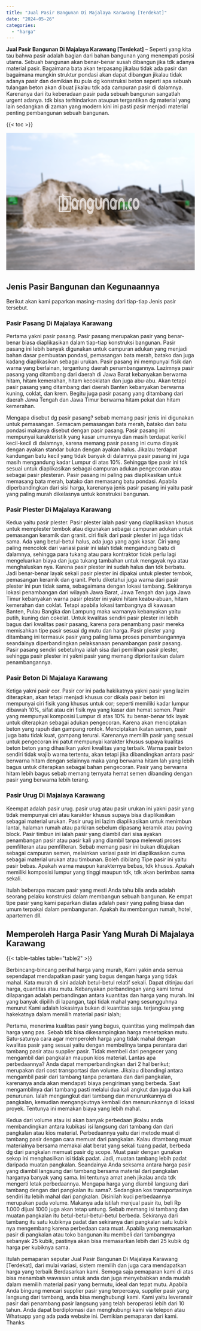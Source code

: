 ```yaml
---
title: "Jual Pasir Bangunan Di Majalaya Karawang [Terdekat]"
date: "2024-05-26"
categories: 
  - "harga"
---
```


**Jual Pasir Bangunan Di Majalaya Karawang \[Terdekat\]** – Seperti yang kita tau bahwa pasir adalah bagian dari bahan bangunan yang menempati posisi utama. Sebuah bangunan akan benar-benar susah dibangun jika tdk adanya material pasir. Bagaimana bata akan terpasang jikalau tidak ada pasir dan bagaimana mungkin struktur pondasi akan dapat dibangun jikalau tidak adanya pasir dan demikian itu pula dg konstruksi beton seperti apa sebuah tulangan beton akan dibuat jikalau tdk ada campuran pasir di dalamnya. Karenanya dari itu keberadaan pasir pada sebuah bangunan sangatlah urgent adanya. tdk bisa terhindarkan ataupun tergantikan dg material yang lain sedangkan di zaman yang modern kini ini pasti pasir menjadi material penting pembangunan sebuah bangunan.

{{< toc >}}

![Jual Pasir Bangunan Di Majalaya Karawang [Terdekat]](/images/jual-pasir-bangunan-07.png)

## Jenis Pasir Bangunan dan Kegunaannya

Berikut akan kami paparkan masing-masing dari tiap-tiap Jenis pasir tersebut.

### Pasir Pasang Di Majalaya Karawang

Pertama yakni pasir pasang. Pasir pasang merupakan pasir yang benar-benar biasa diaplikasikan dalam tiap-tiap konstruksi bangunan. Pasir pasang ini lebih banyak digunakan untuk campuran adukan yang menjadi bahan dasar pembuatan pondasi, pemasangan bata merah, batako dan juga kadang diaplikasikan sebagai urukan. Pasir pasang ini mempunyai fisik dan warna yang berlainan, tergantung daerah penambangannya. Lazimnya pasir pasang yang ditambang dari daerah di Jawa Barat kebanyakan berwarna hitam, hitam kemerahan, hitam kecoklatan dan juga abu-abu. Akan tetapi pasir pasang yang ditambang dari daerah Banten kebanyakan berwarna kuning, coklat, dan krem. Begitu juga pasir pasang yang ditambang dari daerah Jawa Tengah dan Jawa Timur berwarna hitam pekat dan hitam kemerahan.

Mengapa disebut dg pasir pasang? sebab memang pasir jenis ini digunakan untuk pemasangan. Semacam pemasangan bata merah, batako dan batu pondasi makanya disebut dengan pasir pasang. Pasir pasang ini mempunyai karakteristik yang kasar umumnya dan masih terdapat kerikil kecil-kecil di dalamnya, karena memang pasir pasang ini cuma diayak dengan ayakan standar bukan dengan ayakan halus. Jikalau terdapat kandungan batu kecil yang tidak banyak di dalamnya pasir pasang ini juga masih mengandung kadar Lumpur di atas 10%. Sehingga tipe pasir ini tdk sesuai untuk diaplikasikan sebagai campuran adukan pengecoran atau sebagai pasir plesteran. Pasir pasang ini paling pas diaplikasikan untuk memasang bata merah, batako dan memasang batu pondasi. Apabila diperbandingkan dari sisi harga, karenanya jenis pasir pasang ini yaitu pasir yang paling murah dikelasnya untuk konstruksi bangunan.

### Pasir Plester Di Majalaya Karawang

Kedua yaitu pasir plester. Pasir plester ialah pasir yang diaplikasikan khusus untuk memplester tembok atau digunakan sebagai campuran adukan untuk pemasangan keramik dan granit. ciri fisik dari pasir plester ini juga tidak sama. Ada yang betul-betul halus, ada juga yang agak kasar. Ciri yang paling mencolok dari variasi pasir ini ialah tidak mengandung batu di dalamnya, sehingga para tukang atau para kontraktor tidak perlu lagi mengeluarkan biaya dan juga tukang tambahan untuk mengayak nya atau menghaluskan nya. Karena pasir plester ini sudah halus dan tdk berbatu. Jadi benar-benar layak sekali pasir plester ini dipakai untuk plester tembok, pemasangan keramik dan granit. Perlu diketahui juga warna dari pasir plester ini pun tidak sama, sebagaimana dengan lokasi tambang. Sekiranya lokasi penambangan dari wilayah Jawa Barat, Jawa Tengah dan juga Jawa Timur kebanyakan warna pasir plester ini yakni hitam keabu-abuan, hitam kemerahan dan coklat. Tetapi apabila lokasi tambangnya di kawasan Banten, Pulau Bangka dan Lampung maka warnanya kebanyakan yaitu putih, kuning dan cokelat. Untuk kwalitas sendiri pasir plester ini lebih bagus dari kwalitas pasir pasang, karena para penambang pasir mereka memisahkan tipe pasir sesuai dg mutu dan harga. Pasir plester yang ditambang ini termasuk pasir yang paling lama proses penambangannya seandainya diperbandingkan pelaksanaan penambangan pasir pasang. Pasir pasang sendiri sebetulnya ialah sisa dari pemilihan pasir plester, sehingga pasir plester ini yakni pasir yang memang diprioritaskan dalam penambangannya.

### Pasir Beton Di Majalaya Karawang

Ketiga yakni pasir cor. Pasir cor ini pada hakikatnya yakni pasir yang lazim diterapkan, akan tetapi menjadi khusus cor dikala pasir beton ini mempunyai ciri fisik yang khusus untuk cor; seperti memiliki kadar lumpur dibawah 10%, sifat atau ciri fisik nya yang kasar dan hemat semen. Pasir yang mempunyai komposisi Lumpur di atas 10% itu benar-benar tdk layak untuk diterapkan sebagai adukan pengecoran. Karena akan menciptakan beton yang rapuh dan gampang rontok. Menciptakan ikatan semen, pasir juga batu tidak kuat, gampang terurai. Karenanya memilih pasir yang sesuai untuk pengecoran ini patut mempunyai karakter khusus supaya kualitas beton beton yang dihasilkan yakni kwalitas yang terbaik. Warna pasir beton sendiri tidak wajib warna tertentu, akan tetapi jika dibandingkan antara pasir berwarna hitam dengan selainnya maka yang berwarna hitam lah yang lebih bagus untuk diterapkan sebagai bahan pengecoran. Pasir yang berwarna hitam lebih bagus sebab memang ternyata hemat semen dibanding dengan pasir yang berwarna lebih terang.

### Pasir Urug Di Majalaya Karawang

Keempat adalah pasir urug. pasir urug atau pasir urukan ini yakni pasir yang tidak mempunyai ciri atau karakter khusus supaya bisa diaplikasikan sebagai material urukan. Pasir urug ini lazim diaplikasikan untuk menimbun lantai, halaman rumah atau parkiran sebelum dipasang keramik atau paving block. Pasir timbun ini ialah pasir yang diambil dari sisa ayakan penambangan pasir atau pasir kali yang diambil tanpa melewati proses pemfilteran atau pemfilteran. Sebab memang pasir ini bukan ditujukan sebagai campuran semen, melainkan variasi pasir ini diaplikasikan cuma sebagai material urukan atau timbunan. Boleh dibilang Tipe pasir ini yaitu pasir bebas. Apakah warna maupun karakternya bebas, tdk khusus. Apakah memiliki komposisi lumpur yang tinggi maupun tdk, tdk akan berimbas sama sekali.

Itulah beberapa macam pasir yang mesti Anda tahu bila anda adalah seorang pelaku konstruksi dalam membangun sebuah bangunan. Ke empat tipe pasir yang kami paparkan diatas adalah pasir yang paling biasa dan umum terpakai dalam pembangunan. Apakah itu membangun rumah, hotel, apartemen dll.

## Memperoleh Harga Pasir Yang Murah Di Majalaya Karawang

{{< table-tables table="table2" >}}

Berbincang-bincang perihal harga yang murah, Kami yakin anda semua sependapat mendapatkan pasir yang bagus dengan harga yang tidak mahal. Kata murah di sini adalah betul-betul relatif sekali. Dapat ditinjau dari harga, quantitas atau mutu. Kebanyakan perbandingan yang kami temui dilapangan adalah perbandingan antara kuantitas dan harga yang murah. Ini yang banyak dipilih di lapangan, tapi tidak mahal yang sesungguhnya menurut Kami adalah lokasinya bukan di kuantitas saja. terjangkau yang hakekatnya dalam memilih material pasir ialah;

Pertama, menerima kualitas pasir yang bagus, quantitas yang melimpah dan harga yang pas. Sebab tdk bisa dikesampingkan harga menetapkan mutu. Satu-satunya cara agar memperoleh harga yang tidak mahal dengan kwalitas pasir yang sesuai yaitu dengan membelinya tanpa perantara dari tambang pasir atau supplier pasir. Tidak membeli dari pengecer yang mengambil dari pangkalan maupun kios material. Lantas apa perbedaannya? Anda dapat memperbandingkan dari 2 hal berikut; merupakan dari cost transportasi dan volume. Jikalau dibandingi antara mengambil pasir dari tambang tanpa perantara dan dari pangkalan, karenanya anda akan mendapati biaya pengiriman yang berbeda. Saat mengambilnya dari tambang pasti melalui dua kali angkut dan juga dua kali penurunan. Ialah mengangkut dari tambang dan menurunkannya di pangkalan, kemudian mengangkutnya kembali dan menurunkannya di lokasi proyek. Tentunya ini memakan biaya yang lebih mahal.

Kedua dari volume atau isi akan banyak perbedaan jikalau anda membandingkan antara kubikasi isi langsung dari tambang dan dari pangkalan atau kios material. Perbedaannya yaitu dari metode muat di tambang pasir dengan cara memuat dari pangkalan. Kalau ditambang muat materialnya bersama memakai alat berat yang sekali tuang padat, berbeda dg dari pangkalan memuat pasir dg scope. Muat pasir dengan gunakan sekop ini menghasilkan isi tidak padat. Jadi, muatan tambang lebih padat daripada muatan pangkalan. Seandainya Anda seksama antara harga pasir yang diambil langsung dari tambang bersama material dari pangkalan harganya banyak yang sama. Ini tentunya amat aneh jikalau anda tdk mengerti letak perbedaannya. Mengapa harga yang diambil langsung dari tambang dengan dari pangkalan itu sama?. Sedangkan kos transportasinya sendiri itu lebih mahal dari pangkalan. Disinilah kuci perbedaannya merupakan pada volume. Makanya ada istilah menjual pasir itu, beli Rp 1.000 dijual 1000 juga akan tetap untung. Sebab memang isi tambang dan muatan pangkalan itu betul-betul-betul-betul berbeda. Sekiranya dari tambang itu satu kubiknya padat dan sekiranya dari pangkalan satu kubik nya mengembang karena perbedaan cara muat. Apabila yang memasarkan pasir di pangkalan atau toko bangunan itu membeli dari tambangnya sebanyak 25 kubik, pastinya akan bisa memasarkan lebih dari 25 kubik dg harga per kubiknya sama.

Itulah pemaparan seputar Jual Pasir Bangunan Di Majalaya Karawang \[Terdekat\], dari mulai variasi, sistem memilih dan juga cara mendapatkan harga yang terbaik Berdasarkan kami. Semoga saja pemaparan kami di atas bisa menambah wawasan untuk anda dan juga menyebabkan anda mudah dalam memilih material pasir yang bermutu, ideal dan tepat mutu. Apabila Anda bingung mencari supplier pasir yang terpercaya, supplier pasir yang langsung dari tambang, anda bisa menghubungi kami. Kami yaitu leveransir pasir dari penambang pasir langsung yang telah beroperasi lebih dari 10 tahun. Anda dapat berdiplomasi dan menghubungi kami via telepon atau Whatsapp yang ada pada website ini. Demikian pemaparan dari kami. Thanks
